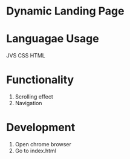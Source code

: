 # Dynamic Landing Page 

# Languagae Usage
JVS
CSS
HTML

# Functionality
1. Scrolling effect
2. Navigation

# Development
1. Open chrome browser
2. Go to index.html
  
